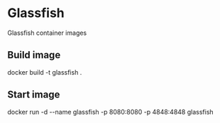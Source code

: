 # Glassfish
Glassfish container images

## Build image
docker build -t glassfish .

## Start image
docker run -d --name glassfish -p 8080:8080 -p 4848:4848 glassfish
